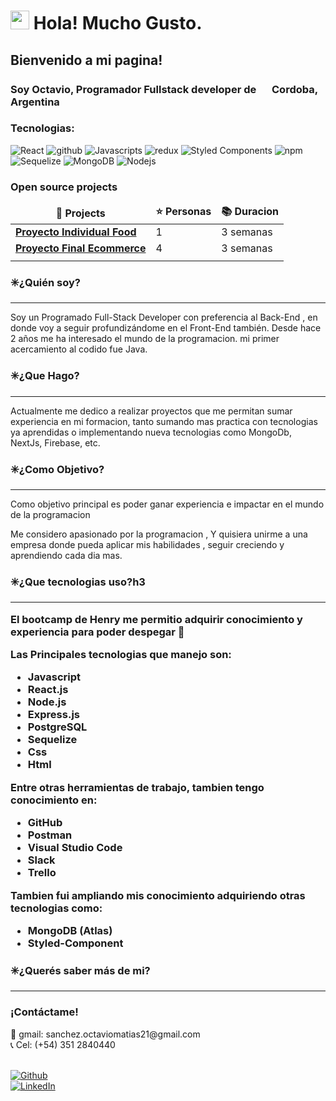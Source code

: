 
<h1><img src="https://emojis.slackmojis.com/emojis/images/1531849430/4246/blob-sunglasses.gif?1531849430" width="30"/> Hola! Mucho Gusto.</h1>


<h3><h2>Bienvenido a mi pagina!</h2>
 <h3> Soy Octavio, Programador Fullstack developer de <img src="https://images.emojiterra.com/google/noto-emoji/v2.034/512px/1f1e6-1f1f7.png" width="17"/> Cordoba, Argentina</h3>  </h3>

<h3>Tecnologias:</h3>
<p>
  <img alt="React" src="https://img.shields.io/badge/-React-45b8d8?style=flat-square&logo=react&logoColor=white" />
  <img alt="github " src="https://img.shields.io/badge/-Github_Actions-2088FF?style=flat-square&logo=github-actions&logoColor=white" />
  <img alt="Javascripts" src="https://img.shields.io/badge/-Javascripts-yellow" />
  <img alt="redux" src="https://img.shields.io/badge/-Redux-764ABC?style=flat-square&logo=redux&logoColor=white" />
  <img alt="Styled Components" src="https://img.shields.io/badge/-Styled_Components-db7092?style=flat-square&logo=styled-components&logoColor=white" />
  <img alt="npm" src="https://img.shields.io/badge/-NPM-CB3837?style=flat-square&logo=npm&logoColor=white" />
  <img alt="Sequelize" src="https://img.shields.io/badge/-Sequelize-blue" />
  <img alt="MongoDB" src="https://img.shields.io/badge/-MongoDB-13aa52?style=flat-square&logo=mongodb&logoColor=white" />
  <img alt="Nodejs" src="https://img.shields.io/badge/-Nodejs-43853d?style=flat-square&logo=Node.js&logoColor=white" />
</p>
<h3>Open source projects</h3>
<table>
  <thead align="center">
    <tr border: none;>
      <td><b>🎁 Projects</b></td>
      <td><b>⭐ Personas</b></td>
      <td><b>📚 Duracion</b></td>
    </tr>
  </thead>
  <tbody>
    <tr>
      <td><a href="https://github.com/Octasanchezz/PI-FODD"><b>Proyecto Individual Food</b></a></td>
      <td>1</td>
      <td>3 semanas</td>
    </tr>
	  <tr>
      <td><a href="https://github.com/LaTucuModa16/E-COMMERCE-La-TucuModa/tree/dev"><b>Proyecto Final Ecommerce</b></a></td>
      <td>4</td>
      <td>3 semanas</td>
    </tr>
    <tr>
      <td></td>
      <td></td>
    </tr>
  </tbody>
</table>

<h4><h3>✳️¿Quién soy?</h3><hr/>
 Soy un Programado Full-Stack Developer con preferencia al Back-End , en donde voy a seguir profundizándome en el Front-End también. Desde hace 2 años me ha interesado el mundo de la programacion. mi primer acercamiento al codido fue Java.
 </h4>
 <h4><h3>✳️¿Que Hago?</h3><hr/>
Actualmente me dedico a realizar proyectos que me permitan sumar experiencia en mi formacion, tanto sumando mas practica con tecnologias ya aprendidas o implementando nueva tecnologias como MongoDb, NextJs, Firebase, etc. 
</h4>

 <h4><h3/>✳️¿Como Objetivo?</h3><hr/>
Como objetivo principal es poder ganar experiencia e impactar en el mundo de la programacion

Me considero apasionado por la programacion , Y quisiera unirme a una empresa donde pueda aplicar mis habilidades , seguir creciendo y aprendiendo cada dia mas.
</h4>

 <h4><h3>✳️¿Que tecnologias uso?</>h3<hr/>
El bootcamp de Henry me permitio adquirir conocimiento y experiencia para poder despegar 🚀

Las Principales tecnologias que manejo son:
- Javascript
- React.js
- Node.js
- Express.js
- PostgreSQL
- Sequelize
- Css
- Html

Entre otras herramientas de trabajo, tambien tengo conocimiento en: 
- GitHub
- Postman
- Visual Studio Code
- Slack
- Trello

Tambien fui ampliando mis conocimiento adquiriendo otras tecnologias como:
- MongoDB (Atlas)
- Styled-Component
</h4>
 
<h4><h3>✳️¿Querés saber más de mi?</h3> <hr/>
<h3>¡Contáctame!</h3> 
📩 gmail: sanchez.octaviomatias21@gmail.com <br/>
📞 Cel: (+54) 351 2840440 
</h4>
<p><br/>
<a href="https://github.com/Octasanchezz" target="_blank"><img alt="Github" src="https://img.shields.io/badge/GitHub-%2312100E.svg?&style=for-the-badge&logo=Github&logoColor=white" /></a> <br/> <a href="https://www.linkedin.com/in/octavio-sanchez-95616b1b5/" target="_blank"><img alt="LinkedIn" src="https://img.shields.io/badge/linkedin-%230077B5.svg?&style=for-the-badge&logo=linkedin&logoColor=white" /></a> 
</p>

